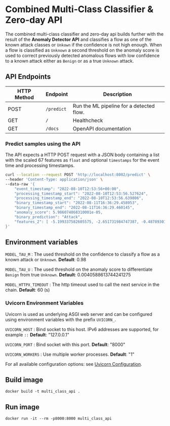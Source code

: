 # Combined Multi-Class Classifier & Zero-day API

The combined multi-class classifier and zero-day api builds further with the result of the **Anomaly Detector API** and classifies a flow as one of the known attack classes or `Unkown` if the confidence is not high enough. When a flow is classified as `Unknown` a second threshold on the anomaly score is used to correct previously detected anomalous flows with low confidence to a known attack either as `Benign` or as a true `Unknown` attack.

## API Endpoints

| HTTP Method | Endpoint   | Description                             |
|-------------|------------|-----------------------------------------|
| POST        | `/predict` | Run the ML pipeline for a detected flow.   |
| GET         |        `/` | Healthcheck                             |
| GET         |    `/docs` | OpenAPI documentation                   |

### Predict samples using the API

The API expects a HTTP POST request with a JSON body containing a list with the scaled 67 features as `float` and optional `timestamps` for the event time and processing timestamps.

```` bash
curl --location --request POST 'http://localhost:8002/predict' \
--header 'Content-Type: application/json' \
--data-raw '{
    "event_timestamp": "2022-08-10T12:53:56+00:00",
    "processing_timestamp_start": "2022-08-10T12:53:56.527624",
    "processing_timestamp_end": "2022-08-10T12:53:56.639806",
    "binary_timestamp_start": "2022-08-11T16:36:29.458953",
    "binary_timestamp_end": "2022-08-11T16:36:29.460145",
    "anomaly_score": 5.986074868310001e-05,
    "binary_prediction": "Attack",
    "features_2": [ -5.199337582605575, -2.651731984747387, -0.4878930103874749, -5.199337582605575, 0.06151263655249807, -5.199337582605575, 0.005018295886876199, 1.6113332511692402, 0.010036718154949801, -5.199337582605575, -5.199337582605575, -5.199337582605575, -5.199337582605575, -5.199337582605575, 2.696511062787801, 2.7474533189644763, -2.651731984747387, -5.199337582605575, -2.651731984747387, -0.8901723046231351, -0.563955207252462, -0.563955207252462, -5.199337582605575, -0.563955207252462, -0.23035256480696298, -5.199337582605575, -5.199337582605575, -5.199337582605575, -5.199337582605575, -5.199337582605575, -5.199337582605575, -0.7168389528871792, -5.199337582605575, 2.9348890362047704, -5.199337582605575, 1.634746967913314, -0.3110590177663439, 0.01881964145130391, -5.199337582605575, -5.199337582605575, -5.199337582605575, -5.199337582605575, -5.199337582605575, -5.199337582605575, 5.19933758270342, -5.199337582605575, -5.199337582605575, -5.199337582605575, 0.05522908732975672, 0.010036718154949801, -5.199337582605575, -0.4878930103874749, 0.06151263655249807, -5.199337582605575, -5.199337582605575, -0.6206232306893864, -5.199337582605575, 0.236798889881903, -5.199337582605575, -5.199337582605575, -5.199337582605575, -5.199337582605575, -5.199337582605575, -5.199337582605575, -5.199337582605575, -5.199337582605575, -5.199337582605575 ]
}'
````

## Environment variables

`MODEL_TAU_M`
: The used threshold on the confidence to classify a flow as a known attack or `Unknown`.
**Default**: 0.98

`MODEL_TAU_U`
: The used threshold on the anomaly score to differentiate `Benign` from true `Unknown`.
**Default**: 0.0040588613744241275

`MODEL_HTTPX_TIMEOUT`
: The http timeout used to call the next service in the chain.
**Default**: 60 (s)

### Uvicorn Environment Variables

Uvicorn is used as underlying ASGI web server and can be configured using environment variables with the prefix `UVICORN_`.

`UVICORN_HOST`
: Bind socket to this host. IPv6 addresses are supported, for example `::`
**Default**: "127.0.0.1"

`UVICORN_PORT`
: Bind socket with this port.
**Default**: "8000"

`UVICORN_WORKERS`
: Use multiple worker processes.
**Default**: "1"

For all available configuration options: see [Uvicorn Configuration](https://www.uvicorn.org/settings/).

## Build image

`docker build -t multi_class_api .`

## Run image

`docker run -it --rm -p8000:8000 multi_class_api`

